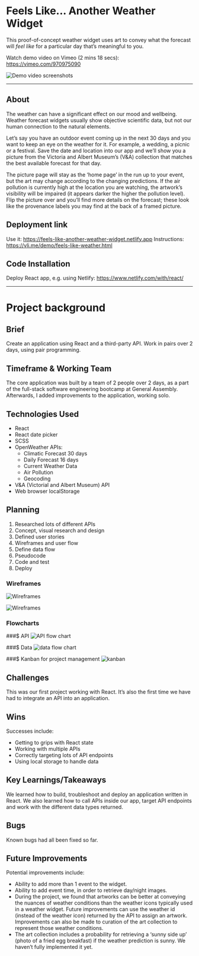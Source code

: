 # Feels Like... Another Weather Widget
This proof-of-concept weather widget uses art to convey what the forecast will *feel like* for a particular day that’s meaningful to you.

Watch demo video on Vimeo (2 mins 18 secs): https://vimeo.com/970975090

![Demo video screenshots](https://res.cloudinary.com/vli/image/upload/v1719610775/feels_like/FeelsLike_video.gif)

<hr/>

## About
The weather can have a significant effect on our mood and wellbeing. Weather forecast widgets usually show objective scientific data, but not our human connection to the natural elements. 

Let’s say you have an outdoor event coming up in the next 30 days and you want to keep an eye on the weather for it. For example, a wedding, a picnic or a festival. Save the date and location into our app and we’ll show you a picture from the Victoria and Albert Museum’s (V&A) collection that matches the best available forecast for that day.

The picture page will stay as the ‘home page’ in the run up to your event, but the art may change according to the changing predictions. If the air pollution is currently high at the location you are watching, the artwork’s visibility will be impaired (it appears darker the higher the pollution level). Flip the picture over and you’ll find more details on the forecast; these look like the provenance labels you may find at the back of a framed picture.

## Deployment link
Use it: https://feels-like-another-weather-widget.netlify.app
Instructions: https://vli.me/demo/feels-like-weather.html

## Code Installation
Deploy React app, e.g. using Netlify: https://www.netlify.com/with/react/

<hr/>

# Project background

## Brief
Create an application using React and a third-party API. Work in pairs over 2 days, using pair programming.

## Timeframe & Working Team
The core application was built by a team of 2 people over 2 days, as a part of the full-stack software engineering bootcamp at General Assembly.
Afterwards, I added improvements to the application, working solo. 

## Technologies Used
* React
* React date picker
* SCSS
* OpenWeather APIs:
  * Climatic Forecast 30 days
  * Daily Forecast 16 days
  * Current Weather Data
  * Air Pollution
  * Geocoding
* V&A (Victorial and Albert Museum) API
* Web browser localStorage

## Planning
1. Researched lots of different APIs
2. Concept, visual research and design
3. Defined user stories
4. Wireframes and user flow
5. Define data flow
6. Pseudocode
7. Code and test
8. Deploy

### Wireframes
  ![Wireframes](https://res.cloudinary.com/vli/image/upload/v1715706300/feels_like/feelslike_wireframes1_m6bl5d.png)
  
  ![Wireframes](https://res.cloudinary.com/vli/image/upload/v1715706300/feels_like/feelslike_wireframes2_d75tg7.png)

### Flowcharts

###$ API
![API flow chart](https://res.cloudinary.com/vli/image/upload/v1715706300/feels_like/feelslike_apis_mwt4be.png)

###$ Data
![data flow chart](https://res.cloudinary.com/vli/image/upload/v1715706300/feels_like/feelslike_data_og6wij.png)

###$ Kanban for project management
![kanban](https://res.cloudinary.com/vli/image/upload/v1715706300/feels_like/feelslike_kanban_q3wkr5.png)

## Challenges
This was our first project working with React. It’s also the first time we have had to integrate an API into an application.

## Wins
Successes include:
* Getting to grips with React state
* Working with multiple APIs
* Correctly targeting lots of  API endpoints
* Using local storage to handle data

## Key Learnings/Takeaways
We learned how to build, troubleshoot and deploy an application written in React. We also learned how to call APIs inside our app, target API endpoints and work with the different data types returned.

## Bugs
Known bugs had all been fixed so far.

## Future Improvements
Potential improvements include:
* Ability to add more than 1 event to the widget.
* Ability to add event time, in order to retrieve day/night images.
* During the project, we found that artworks can be better at conveying the nuances of weather conditions than the weather icons typically used in a weather widget. Future improvements can use the weather id (instead of the weather icon) returned by the API to assign an artwork. Improvements can also be made to curation of the art collection to represent those weather conditions.
* The art collection includes a probability for retrieving a ‘sunny side up’ (photo of a fried egg breakfast) if the weather prediction is sunny. We haven’t fully implemented it yet.
